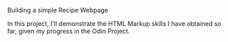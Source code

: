 Building a simple Recipe Webpage

In this project, I'll demonstrate the HTML Markup skills I have obtained so far, given my progress in the Odin Project.
